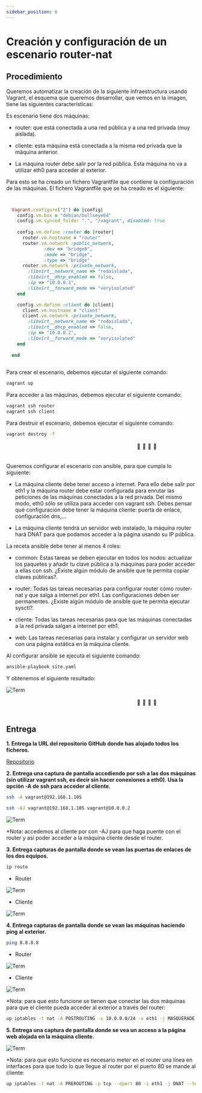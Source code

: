 ```yaml
---
sidebar_position: 6
---
```


# Creación y configuración de un escenario router-nat

## Procedimiento


Queremos automatizar la creación de la siguiente infraestructura usando Vagrant, el esquema que queremos desarrollar, que vemos en la imagen, tiene las siguientes características:

Es escenario tiene dos máquinas:

- router: que está conectada a una red pública y a una red privada (muy aislada).

- cliente: esta máquina está conectada a la misma red privada que la máquina anterior.

- La máquina router debe salir por la red pública. Esta máquina no va a utilizar eth0 para acceder al exterior.


Para esto se ha creado un fichero Vagrantfile que contiene la configuración de las máquinas. El fichero Vagrantfile que se ha creado es el siguiente:

```ruby


  Vagrant.configure("2") do |config|
    config.vm.box = "debian/bullseye64"
    config.vm.synced_folder ".", "/vagrant", disabled: true
    
    config.vm.define :router do |router|
      router.vm.hostname = "router"
      router.vm.network :public_network,
			  :dev => "bridge0",
			  :mode => "bridge",
			  :type => "bridge"
      router.vm.network :private_network,
        :libvirt__network_name => "redaislada",
        :libvirt__dhcp_enabled => false,
        :ip => "10.0.0.1",
        :libvirt__forward_mode => "veryisolated"
    end

    config.vm.define :client do |client|
      client.vm.hostname = "client"
      client.vm.network :private_network,
        :libvirt__network_name => "redaislada",
        :libvirt__dhcp_enabled => false,
        :ip => "10.0.0.2",
        :libvirt__forward_mode => "veryisolated"
    end
	  
  end
    
```

Para crear el escenario, debemos ejecutar el siguiente comando:

```bash
vagrant up
```

Para acceder a las máquinas, debemos ejecutar el siguiente comando:

```bash
vagrant ssh router
vagrant ssh client
```

Para destruir el escenario, debemos ejecutar el siguiente comando:

```bash
vagrant destroy -f
```


ㅤㅤㅤㅤㅤㅤㅤㅤㅤㅤㅤㅤㅤㅤㅤㅤㅤㅤㅤㅤㅤㅤㅤㅤㅤㅤㅤ🦦                  🦦                     🦦                      🦦ㅤㅤㅤㅤㅤㅤㅤㅤㅤㅤㅤㅤㅤㅤㅤㅤㅤㅤㅤㅤㅤㅤㅤㅤㅤㅤㅤㅤㅤㅤ


Queremos configurar el escenario con ansible, para que cumpla lo siguiente:

- La máquina cliente debe tener acceso a internet. Para ello debe salir por eth1 y la máquina router debe estar configurada para enrutar las peticiones de las máquinas conectadas a la red privada. Del mismo modo, eth0 sólo se utiliza para acceder con vagrant ssh. Debes pensar qué configuración debe tener la máquina cliente: puerta de enlace, configuración dns,…

- La máquina cliente tendrá un servidor web instalado, la máquina router hará DNAT para que podamos acceder a la página usando su IP pública.

La receta ansible debe tener al menos 4 roles:

- common: Estas tareas se deben ejecutar en todos los nodos: actualizar los paquetes y añadir tu clave pública a la máquinas para poder acceder a ellas con ssh. ¿Existe algún módulo de ansible que te permita copiar claves públicas?.

- router: Todas las tareas necesarias para configurar router cómo router-nat y que salga a internet por eth1. Las configuraciones deben ser permanentes. ¿Existe algún módulo de ansible que te permita ejecutar sysctl?.

- cliente: Todas las tareas necesarias para que las máquinas conectadas a la red privada salgan a internet por eth1.

- web: Las tareas necesarias para instalar y configurar un servidor web con una página estática en la máquina cliente.


Al configurar ansible se ejecuta el siguiente comando:

```bash
ansible-playbook site.yaml
```

Y obtenemos el siguiente resultado:

![Term](/img/SRI/practicaSRI-9.png)


ㅤㅤㅤㅤㅤㅤㅤㅤㅤㅤㅤㅤㅤㅤㅤㅤㅤㅤㅤㅤㅤㅤㅤㅤㅤㅤㅤ🦦                  🦦                     🦦                      🦦ㅤㅤㅤㅤㅤㅤㅤㅤㅤㅤㅤㅤㅤㅤㅤㅤㅤㅤㅤㅤㅤㅤㅤㅤㅤㅤㅤㅤㅤㅤ


## Entrega

**1. Entrega la URL del repositorio GitHub donde has alojado todos los ficheros.**

[Repositorio](https://github.com/belennazareth/vagrant_ansible)


**2. Entrega una captura de pantalla accediendo por ssh a las dos máquinas (sin utilizar vagrant ssh, es decir sin hacer conexiones a eth0). Usa la opción -A de ssh para acceder al cliente.**

```bash
ssh -A vagrant@192.168.1.105

ssh -AJ vagrant@192.168.1.105 vagrant@10.0.0.2
```

![Term](/img/SRI/practicaSRI-10.png)

*Nota: accedemos al cliente por con -AJ para que haga puente con el router y así poder acceder a la máquina cliente desde el router.


**3. Entrega capturas de pantalla donde se vean las puertas de enlaces de los dos equipos.**

```bash
ip route
```

* Router

![Term](/img/SRI/practicaSRI-11.png)


* Cliente

![Term](/img/SRI/practicaSRI-12.png)


**4. Entrega capturas de pantalla donde se vean las máquinas haciendo ping al exterior.**

```bash
ping 8.8.8.8
```

* Router

![Term](/img/SRI/practicaSRI-13.png)


* Cliente

![Term](/img/SRI/practicaSRI-14.png)

*Nota: para que esto funcione se tienen que conectar las dos máquinas para que el cliente pueda acceder al exterior a través del router:

```bash
up iptables -t nat -A POSTROUTING -s 10.0.0.0/24 -o eth1 -j MASQUERADE
```


**5. Entrega una captura de pantalla donde se vea un acceso a la página web alojada en la máquina cliente.**

![Term](/img/SRI/practicaSRI-15.png)


*Nota: para que esto funcione es necesario meter en el router una línea en interfaces para que todo lo que llegue al router por el puerto 80 se mande al cliente:

```bash
up iptables -t nat -A PREROUTING -p tcp --dport 80 -i eth1 -j DNAT --to 10.0.0.2
```